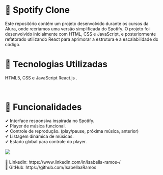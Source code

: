 <h1>🎵 Spotify Clone</h1>
Este repositório contém um projeto desenvolvido durante os cursos da Alura, onde recriamos uma versão simplificada do Spotify. O projeto foi desenvolvido inicialmente com HTML, CSS e JavaScript, e posteriormente refatorado utilizando React para aprimorar a estrutura e a escalabilidade do código.
<br>
<h1>🚀 Tecnologias Utilizadas</h1>
<p>HTML5, CSS e JavaScript 
React.js 
.</p>
<br>
<h1>📌 Funcionalidades</h1>
✔ Interface responsiva inspirada no Spotify.<br>
✔ Player de música funcional.<br>
✔ Controle de reprodução. (play/pause, próxima música, anterior)<br>
✔ Listagem dinâmica de músicas.<br>
✔ Estado global para controle do player.<br>
<br> 
<img src="https://github.com/user-attachments/assets/5d495c9f-8e34-475f-ba5f-aa8b1fd5067b">
<br>
<br>
📌 LinkedIn: https://www.linkedin.com/in/isabella-ramos-/ <br>
📌 GitHub: https://github.com/IsabellaaRamos

